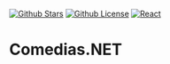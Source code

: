 [![Github Stars](https://img.shields.io/github/stars/Marfru/Comedias.net?style=flat-square)](https://img.shields.io/github/stars/Marfru/Comedias.net?style=flat-square) [![Github License](https://img.shields.io/github/license/Marfru/Comedias.net?style=flat-square)](https://img.shields.io/github/stars/Marfru/Comedias.net?style=flat-square)
[![React](https://img.shields.io/badge/React-Library-blue?style=flat-square&logo=react)](https://img.shields.io/badge/React-Library-blue?style=flat-square&logo=react)

# Comedias.NET
